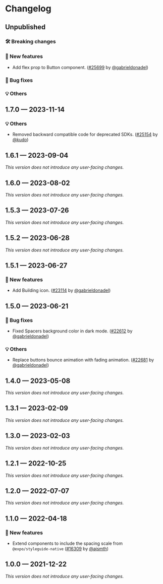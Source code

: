 # Changelog

## Unpublished

### 🛠 Breaking changes

### 🎉 New features

- Add flex prop to Button component. ([#25699](https://github.com/expo/expo/pull/25699) by [@gabrieldonadel](https://github.com/gabrieldonadel))

### 🐛 Bug fixes

### 💡 Others

## 1.7.0 — 2023-11-14

### 💡 Others

- Removed backward compatible code for deprecated SDKs. ([#25154](https://github.com/expo/expo/pull/25154) by [@kudo](https://github.com/kudo))

## 1.6.1 — 2023-09-04

_This version does not introduce any user-facing changes._

## 1.6.0 — 2023-08-02

_This version does not introduce any user-facing changes._

## 1.5.3 — 2023-07-26

_This version does not introduce any user-facing changes._

## 1.5.2 — 2023-06-28

_This version does not introduce any user-facing changes._

## 1.5.1 — 2023-06-27

### 🎉 New features

- Add Building icon. ([#23114](https://github.com/expo/expo/pull/23114) by [@gabrieldonadel](https://github.com/gabrieldonadel))

## 1.5.0 — 2023-06-21

### 🐛 Bug fixes

- Fixed Spacers background color in dark mode. ([#22612](https://github.com/expo/expo/pull/22612) by [@gabrieldonadel](https://github.com/gabrieldonadel))

### 💡 Others

- Replace buttons bounce animation with fading animation. ([#22681](https://github.com/expo/expo/pull/22681) by [@gabrieldonadel](https://github.com/gabrieldonadel))

## 1.4.0 — 2023-05-08

_This version does not introduce any user-facing changes._

## 1.3.1 — 2023-02-09

_This version does not introduce any user-facing changes._

## 1.3.0 — 2023-02-03

_This version does not introduce any user-facing changes._

## 1.2.1 — 2022-10-25

_This version does not introduce any user-facing changes._

## 1.2.0 — 2022-07-07

_This version does not introduce any user-facing changes._

## 1.1.0 — 2022-04-18

### 🎉 New features

- Extend components to include the spacing scale from `@expo/styleguide-native` ([#16309](https://github.com/expo/expo/pull/16309) by [@ajsmth](https://github.com/ajsmth))

## 1.0.0 — 2021-12-22

_This version does not introduce any user-facing changes._
